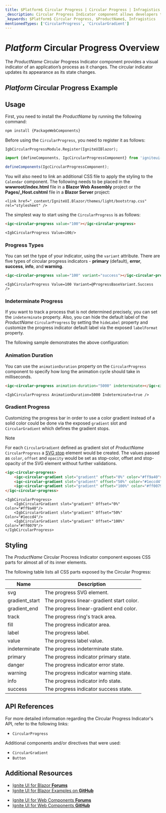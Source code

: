 ```yaml
---
title: $Platform$ Circular Progress | Circular Progress | Infragistics
_description: Circular Progress Indicator component allows developers to display progress in a circle with endless customization options.
_keywords: $Platform$ Circular Progress, $ProductName$, Infragistics
mentionedTypes: ['CircularProgress', 'CircularGradient']
---
```


# $Platform$ Circular Progress Overview
The $ProductName$ Circular Progress Indicator component provides a visual indicator of an application’s process as it changes. The circular indicator updates its appearance as its state changes.

## $Platform$ Circular Progress Example

<code-view style="height: 100px"
           data-demos-base-url="{environment:dvDemosBaseUrl}"
           iframe-src="{environment:demosBaseUrl}/inputs/circular-progress-indicator-simple"
           alt="$Platform$ Circular Progress Example"
           github-src="inputs/circular-progress-indicator/simple">
</code-view>

<div class="divider--half"></div>

## Usage

<!-- WebComponents -->
First, you need to install the $ProductName$ by running the following command:

```cmd
npm install {PackageWebComponents}
```
<!-- end: WebComponents -->

Before using the `CircularProgress`, you need to register it as follows:

```razor
IgbCircularProgressModule.Register(IgniteUIBlazor);
```

```ts
import {defineComponents, IgcCircularProgressComponent} from 'igniteui-webcomponents';

defineComponents(IgcCircularProgressComponent);
```

<!-- Blazor -->
You will also need to link an additional CSS file to apply the styling to the `Calendar` component. The following needs to be placed in the **wwwroot/index.html** file in a **Blazor Web Assembly** project or the **Pages/_Host.cshtml** file in a **Blazor Server** project:

```razor
<link href="_content/IgniteUI.Blazor/themes/light/bootstrap.css" rel="stylesheet" />
```
<!-- end: Blazor -->

The simplest way to start using the `CircularProgress` is as follows:

```html
<igc-circular-progress value="100"></igc-circular-progress>
```

```razor
<IgbCircularProgress Value=100/>
```

### Progress Types

You can set the type of your indicator, using the  `variant` attribute. There are five types of circular progress indicators - **primary** (default), **error**, **success**, **info**, and **warning**.


```html
<igc-circular-progress value="100" variant="success"></igc-circular-progress>
```

```razor
<IgbCircularProgress Value=100 Variant=@ProgressBaseVariant.Success  />
 ```

### Indeterminate Progress

If you want to track a process that is not determined precisely, you can set the `indeterminate` property. Also, you can hide the default label of the $ProductName$ `CircularProgress` by setting the `hideLabel` property and customize the progress indicator default label via the exposed `labelFormat` property.

The following sample demonstrates the above configuration:

<code-view style="height: 100px"
           data-demos-base-url="{environment:dvDemosBaseUrl}"
           iframe-src="{environment:demosBaseUrl}/inputs/circular-progress-indicator-indeterminate"
           alt="$Platform$ Circular Progress Indeterminate Example"
           github-src="inputs/circular-progress-indicator/indeterminate">
</code-view>

<div class="divider--half"></div>

### Animation Duration

You can use the `animationDuration` property on the `CircularProgress` component to specify how long the animation cycle should take in milliseconds.


```html
<igc-circular-progress animation-duration="5000" indeterminate></igc-circular-progress>
```

```razor
<IgbCircularProgress AnimationDuration=5000 Indeterminate=true />
```

### Gradient Progress

Customizing the progress bar in order to use a color gradient instead of a solid color could be done via the exposed `gradient` slot and `CircularGradient` which defines the gradient stops. 

<code-view style="height: 200px"
           data-demos-base-url="{environment:dvDemosBaseUrl}"
           iframe-src="{environment:demosBaseUrl}/inputs/circular-progress-indicator-dynamic"
           alt="$Platform$ Circular Progress Dynamic Example"
           github-src="inputs/circular-progress-indicator/dynamic">
</code-view>

>[!NOTE]
>For each `CircularGradient` defined as gradient slot of $ProductName$ `CircularProgress` a [SVG stop](https://developer.mozilla.org/en-US/docs/Web/SVG/Element/stop) element would be created. The values passed as `color`, `offset` and `opacity` would be set as stop-color, offset and stop-opacity of the SVG element without further validations.

```html
<igc-circular-progress> 
    <igc-circular-gradient slot="gradient" offset="0%" color="#ff9a40"></igc-circular-gradient>
    <igc-circular-gradient slot="gradient" offset="50%" color="#1eccd4"></igc-circular-gradient>
    <igc-circular-gradient slot="gradient" offset="100%" color="#ff0079"></igc-circular-gradient>
</igc-circular-progress>
```

```razor
<IgbCircularProgress>
    <IgbCircularGradient slot="gradient" Offset="0%"   Color="#ff9a40"/>        
    <IgbCircularGradient slot="gradient" Offset="50%"  Color="#1eccd4"/>        
    <IgbCircularGradient slot="gradient" Offset="100%" Color="#ff0079"/>        
</IgbCircularProgress>
```

<div class="divider--half"></div>

## Styling

The $ProductName$ Circular Procress Indicator component exposes CSS parts for almost all of its inner elements.

<code-view style="height: 100px"
           data-demos-base-url="{environment:dvDemosBaseUrl}"
           iframe-src="{environment:demosBaseUrl}/inputs/circular-progress-indicator-styling"
           alt="$Platform$ Circular Progress Styling"
           github-src="inputs/circular-progress-indicator/styling">
</code-view>

The following table lists all CSS parts exposed by the Circular Progress:

|Name|Description|
|--|--|
| svg                | The progress SVG element.                 |
| gradient_start     | The progress linear-gradient start color. |
| gradient_end       | The progress linear-gradient end color.   |
| track              | The progress ring's track area.           |
| fill               | The progress indicator area.              |
| label              | The progress label.                       |
| value              | The progress label value.                 |
| indeterminate      | The progress indeterminate state.         |
| primary            | The progress indicator primary state.     |
| danger             | The progress indicator error state.       |
| warning            | The progress indicator warning state.     |
| info               | The progress indicator info state.        |
| success            | The progress indicator success state.     |

<!-- WebComponents -->

## API References

For more detailed information regarding the Circular Progress Indicator's API, refer to the following links:
* `CircularProgress`

Additional components and/or directives that were used:
* `CircularGradient`
* `Button`

<!-- end: WebComponents -->

<div class="divider"></div>

## Additional Resources

<!-- Blazor -->

* [Ignite UI for Blazor **Forums**](https://www.infragistics.com/community/forums/f/ignite-ui-for-blazor)
* [Ignite UI for Blazor Examples on **GitHub**](https://github.com/IgniteUI/igniteui-blazor-examples)

<!-- end: Blazor -->

<!-- WebComponents -->

* [Ignite UI for Web Components **Forums**](https://www.infragistics.com/community/forums/f/ignite-ui-for-web-components)
* [Ignite UI for Web Components **GitHub**](https://github.com/IgniteUI/igniteui-webcomponents)

<!-- end: WebComponents -->
